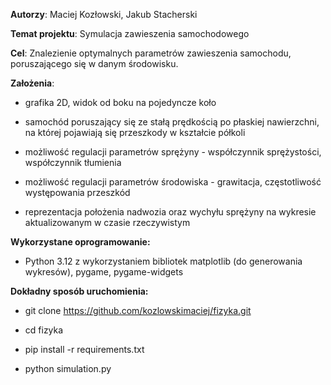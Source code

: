 **Autorzy**: Maciej Kozłowski, Jakub Stacherski

**Temat projektu**: Symulacja zawieszenia samochodowego

**Cel**: Znalezienie optymalnych parametrów zawieszenia samochodu, poruszającego się w danym środowisku.

**Założenia**:

- grafika 2D, widok od boku na pojedyncze koło

- samochód poruszający się ze stałą prędkością po płaskiej nawierzchni, na której pojawiają się przeszkody w kształcie półkoli

- możliwość regulacji parametrów sprężyny - współczynnik sprężystości, współczynnik tłumienia

- możliwość regulacji parametrów środowiska - grawitacja, częstotliwość występowania przeszkód

- reprezentacja położenia nadwozia oraz wychyłu sprężyny na wykresie aktualizowanym w czasie rzeczywistym

**Wykorzystane oprogramowanie:**

- Python 3.12 z wykorzystaniem bibliotek matplotlib (do generowania wykresów), pygame, pygame-widgets

**Dokładny sposób uruchomienia:**

- git clone <https://github.com/kozlowskimaciej/fizyka.git>

- cd fizyka

- pip install -r requirements.txt

- python simulation.py
